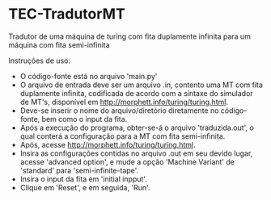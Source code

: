 # TEC-TradutorMT
Tradutor de uma máquina de turing com fita duplamente infinita para um máquina com fita semi-infinita

Instruções de uso:
  - O código-fonte está no arquivo 'main.py'
  - O arquivo de entrada deve ser um arquivo .in, contento uma MT com fita duplamente infinita, codificada de acordo com a sintaxe do simulador de MT's, disponível em http://morphett.info/turing/turing.html.
  - Deve-se inserir o nome do arquivo/diretório diretamente no código-fonte, bem como o input da fita. 
  - Após a execução do programa, obter-se-á o arquivo 'traduzida.out', o qual conterá a configuração para a MT com fita semi-infinita.
  - Após, acesse http://morphett.info/turing/turing.html. 
  - Insira as configurações contidas no arquivo .out em seu devido lugar, acesse 'advanced option', e mude a opção 'Machine Variant' de 'standard' para 'semi-infinite-tape'.
  - Insira o input da fita em 'initial inpput'. 
  - Clique em 'Reset', e em seguida, 'Run'.  	
